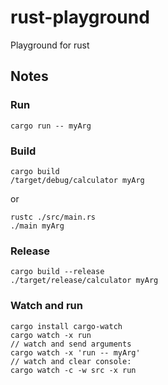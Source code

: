 # rust-playground

Playground for rust

## Notes

### Run

```
cargo run -- myArg
```

### Build

```
cargo build
/target/debug/calculator myArg
```

or

```
rustc ./src/main.rs
./main myArg
```

### Release

```
cargo build --release
./target/release/calculator myArg
```

### Watch and run

```
cargo install cargo-watch
cargo watch -x run
// watch and send arguments
cargo watch -x 'run -- myArg'
// watch and clear console:
cargo watch -c -w src -x run
```

